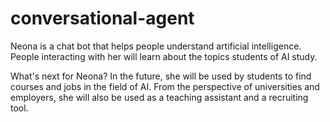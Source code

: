 # conversational-agent
Neona is a chat bot that helps people understand artificial intelligence. People interacting with her will learn about the topics students of AI study. 

What's next for Neona? In the future, she will be used by students to find courses and jobs in the field of AI. From the perspective of universities and employers, she will also be used as a teaching assistant and a recruiting tool.
